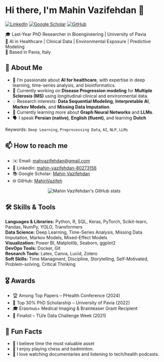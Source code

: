 # Hi there, I'm Mahin Vazifehdan 👋

[![LinkedIn](https://img.shields.io/badge/-LinkedIn-blue?logo=linkedin)](https://www.linkedin.com/in/mahin-vazifehdan-80273156/)
[![Google Scholar](https://img.shields.io/badge/-Google%20Scholar-black?logo=google-scholar&logoColor=white)](https://scholar.google.com/citations?user=RT58ucwAAAAJ&hl=en)
[![GitHub](https://img.shields.io/badge/-GitHub-181717?logo=github)](https://github.com/MahinVazifeh)

🎓 Last-Year PhD Researcher in Bioengineering | University of Pavia  
🔬 AI in Healthcare | Clinical Data | Environmental Exposure | Predictive Modeling  
📍 Based in Pavia, Italy

## 🧠 About Me

- 🔭 I’m passionate about **AI for healthcare**, with expertise in deep learning, time-series analysis, and bioinformatics.
- 🧪 Currently working on **Disease Progression modeling** for **Multiple Sclerosis (MS)** using longitudinal clinical and environmental data.
- 💡 Research interests: **Data Sequential Modeling**, **Interpretable AI**, **Markov Models**, and **Missing Data Imputation**.
- 🌱 Currently learning more about **Graph Neural Networks** and **LLMs**.
- 🗣️ I speak **Persian (native)**, **English (fluent)**, and learning **Dutch**

Keywords: `Deep Learning`, `Preprocessing Data`, `AI`, `NLP`, `LLMs`

## 📫 How to reach me

- ✉️ Email: mahvazifehdan@gmail.com  
- 💼 LinkedIn: [mahin-vazifehdan-80273156](https://www.linkedin.com/in/mahin-vazifehdan-80273156/)  
- 📚 Google Scholar: [Mahin Vazifehdan](https://scholar.google.com/citations?user=RT58ucwAAAAJ&hl=en)  
- 🌐 GitHub: [MahinVazifeh](https://github.com/MahinVazifeh)

<p align="center">
  <img src="https://github-readme-stats.vercel.app/api/top-langs/?username=MahinVazifeh&hide=jupyter%20notebook&theme=monokai&langs_count=10&layout=compact" alt="Mahin Vazifehdan's GitHub stats" /><br />
</p>

## 🛠️ Skills & Tools

**Languages & Libraries:** Python, R, SQL, Keras, PyTorch, Scikit-learn, Pandas, NumPy, YOLO, Transformers   
**Data Science:** Deep Learning, Time-Series Analysis, Missing Data Imputation, Markov Models, Mixed-Effect Models  
**Visualization:** Power BI, Matplotlib, Seaborn, ggplot2  
**DevOps Tools:** Docker, Git  
**Research Tools:** Latex, Canva, Lucid, Zotero   
**Soft Skills:** Time Managment, Discipline, Storytelling, Self-Motivated, Problem-solving, Critical Thinking   

## 🎖️ Awards

- 🏆 Among Top Papers – PHealth Conference (2024)  
- 🥇 Top 30% PhD Scholarship – University of Pavia (2022)  
- 🎓 Erasmus+ Medical Imaging & Brainteaser Grant Recipient  
- 🚀 Finalist – TU/e Data Challenge Week (2021)

## 🎯 Fun Facts
- 🧘 I believe time the most valuable asset
- 🧩 I enjoy playing chess and badminton.  
- 🎥 I love watching documentaries and listening to tech/health podcasts.  

